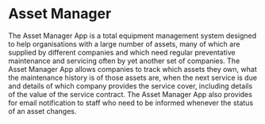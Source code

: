 # Asset Manager
The Asset Manager App is a total equipment management system designed to help organisations with a large number of assets, many of which are supplied by different companies and which need regular preventative maintenance and servicing often by yet another set of companies. The Asset Manager App allows companies to track which assets they own, what the maintenance history is of those assets are, when the next service is due and details of which company provides the service cover, including details of the value of the service contract. The Asset Manager App also provides for email notification to staff who need to be informed whenever the status of an asset changes.
